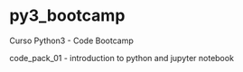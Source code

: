 # py3_bootcamp
Curso Python3 - Code Bootcamp

code_pack_01 - introduction to python and jupyter notebook

